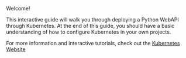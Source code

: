 Welcome!

This interactive guide will walk you through deploying a Python WebAPI through Kubernetes.  At the end of this guide, you should have a basic understanding of how to configure Kubernetes in your own projects.

For more information and interactive tutorials, check out the [Kubernetes Website](https://kubernetes.io/docs/tutorials/kubernetes-basics/)